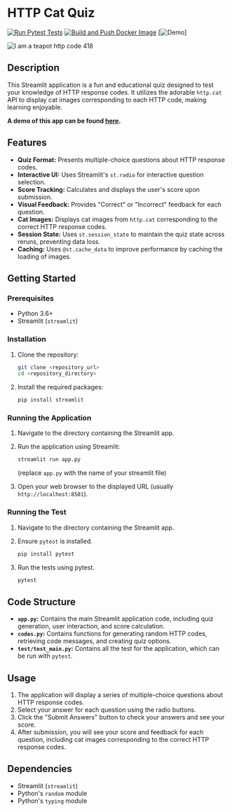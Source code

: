 # HTTP Cat Quiz

[![Run Pytest Tests](https://github.com/haydenhargreaves/httpCatsGame/actions/workflows/pytest.yml/badge.svg)](https://github.com/haydenhargreaves/httpCatsGame/actions/workflows/pytest.yml)
[![Build and Push Docker Image](https://github.com/haydenhargreaves/httpCatsGame/actions/workflows/docker-build.yml/badge.svg)](https://github.com/haydenhargreaves/httpCatsGame/actions/workflows/docker-build.yml)
[![Demo](https://img.shields.io/badge/LiveDemo-green.svg)]


![I am a teapot http code 418](https://http.cat/418.jpg)

## Description

This Streamlit application is a fun and educational quiz designed to test your knowledge of HTTP response codes. It utilizes the adorable `http.cat` API to display cat images corresponding to each HTTP code, making learning enjoyable.

**A demo of this app can be found [here](https://httpcats.streamlit.app).**

## Features

* **Quiz Format:** Presents multiple-choice questions about HTTP response codes.
* **Interactive UI:** Uses Streamlit's `st.radio` for interactive question selection.
* **Score Tracking:** Calculates and displays the user's score upon submission.
* **Visual Feedback:** Provides "Correct" or "Incorrect" feedback for each question.
* **Cat Images:** Displays cat images from `http.cat` corresponding to the correct HTTP response codes.
* **Session State:** Uses `st.session_state` to maintain the quiz state across reruns, preventing data loss.
* **Caching:** Uses `@st.cache_data` to improve performance by caching the loading of images.

## Getting Started

### Prerequisites

* Python 3.6+
* Streamlit (`streamlit`)

### Installation

1.  Clone the repository:

    ```bash
    git clone <repository_url>
    cd <repository_directory>
    ```

2.  Install the required packages:

    ```bash
    pip install streamlit
    ```

### Running the Application

1.  Navigate to the directory containing the Streamlit app.
2.  Run the application using Streamlit:

    ```bash
    streamlit run app.py
    ```

    (replace `app.py` with the name of your streamlit file)

3.  Open your web browser to the displayed URL (usually `http://localhost:8501`).

### Running the Test

1.  Navigate to the directory containing the Streamlit app.
2.  Ensure `pytest` is installed.

    ```bash
    pip install pytest
    ```
    
3.  Run the tests using pytest.

    ```bash
    pytest
    ```


## Code Structure

* **`app.py`:** Contains the main Streamlit application code, including quiz generation, user interaction, and score calculation.
* **`codes.py`:** Contains functions for generating random HTTP codes, retrieving code messages, and creating quiz options.
* **`test/test_main.py`:** Contains all the test for the application, which can be run with `pytest`.

## Usage

1.  The application will display a series of multiple-choice questions about HTTP response codes.
2.  Select your answer for each question using the radio buttons.
3.  Click the "Submit Answers" button to check your answers and see your score.
4.  After submission, you will see your score and feedback for each question, including cat images corresponding to the correct HTTP response codes.

## Dependencies

* Streamlit (`streamlit`)
* Python's `random` module
* Python's `typing` module
